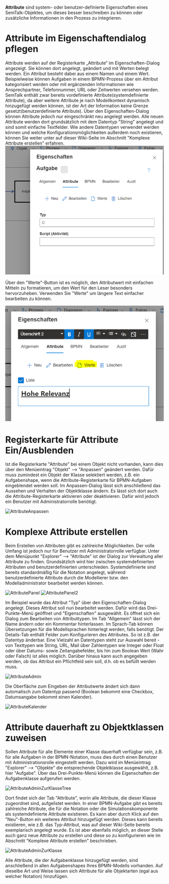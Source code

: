 **Attribute** sind system- oder benutzer-definierte Eigenschaften eines SemTalk-Objektes, um dieses besser beschreiben zu können oder zusätzliche Informationen in den Prozess zu integrieren. 

# Attribute im Eigenschaftendialog pflegen

Attribute werden auf der Registerkarte „Attribute“ im Eigenschaften-Dialog angezeigt. Sie können dort angelegt, geändert und mit Werten
belegt werden. Ein Attribut besteht dabei aus einem Namen und einem Wert. Beispielweise können Aufgaben in einem BPMN-Prozess über ein Attribut kategorisiert werden oder mit ergänzenden Informationen wie Ansprechpartner, Telefonnummer, URL oder Zeitwerten versehen werden. SemTalk enthält zwar bereits vordefinierte Attribute(systemdefinierte Attribute), da aber weitere Attribute je nach Modellkontext dynamisch hinzugefügt werden können, ist der Art der Information keine Grenze gesetzt(benutzerdefinierte Attribute). Über den Eigenschaften-Dialog können Attribute jedoch nur eingeschränkt neu angelegt werden. Alle neuen Attribute werden dort grundsätzlich mit dem Datentyp "String" angelegt und sind somit einfache Textfelder. Wie andere Datentypen verwendet werden können und welche Konfigurationsmöglichkeiten außerdem noch existieren, können Sie weiter unter auf dieser Wiki-Seite im Abschnitt "Komplexe Attribute erstellen" erfahren.
![AttributeTab](./images/attributetab.png)

Über den "Werte"-Button ist es möglich, den Attributwert mit einfachen Mitteln zu formatieren, um den Wert für den Leser besonders hervorzuheben. Verwenden Sie "Werte" um längere Text einfacher bearbeiten zu können.

![AttributeTabWerte](./images/attributetabwerte.png)

# Registerkarte für Attribute Ein/Ausblenden

Ist die Registerkarte "Attribute" bei einem Objekt nicht vorhanden, kann dies über den Menüeintrag "Objekt" --> "Anpassen" geändert werden. Dafür muss zumindest ein Objekt der Klasse selektiert werden, z.B. ein Aufgabenshape, wenn die Attribute-Registerkarte für BPMN-Aufgaben eingeblendet werden soll. Im Anpassen-Dialog lässt sich anschließend das Aussehen und Verhalten der Objektklasse ändern. Es lässt sich dort auch die Attribute-Registerkarte aktivieren oder deaktivieren.
Dafür wird jedoch ein Benutzer mit Administratorrolle benötigt.

![AttributeAnpassen](https://user-images.githubusercontent.com/105418212/193274611-e48d1205-74f3-48dd-ab33-33b8a0e7d2b5.PNG)

# Komplexe Attribute erstellen
Beim Erstellen von Attributen gibt es zahlreiche Möglichkeiten. Der volle Umfang ist jedoch nur für Benutzer mit Administratorrolle verfügbar.
Unter dem Menüpunkt "Explorer" --> "Attribute" ist der Dialog zur Verwaltung aller Attribute zu finden.
Grundsätzlich wird hier zwischen systemdefinierten Attributen und benutzerdefinierten unterschieden. Systemdefinierte sind bereits standardmäßig für die Notation angelegt, während benutzerdefinierte Attribute durch die Modellierer bzw. den Modelladministrator bearbeitet werden können.

![AttributePanel](https://user-images.githubusercontent.com/105418212/193279328-e7b974f4-1761-4447-af48-8818fa4ced18.PNG)
![AttributePanel2](https://user-images.githubusercontent.com/105418212/193280113-8840ba1a-6018-47b5-92bd-8e8f21001708.PNG)

Im Beispiel wurde das Attribut "Typ" über den Eigenschaften-Dialog angelegt. Dieses Attribut soll nun bearbeitet werden. Dafür wird das Drei-Punkte-Menü geöffnet und "Eigenschaften" ausgewählt. Es öffnet sich ein Dialog zum Bearbeiten von Attributtypen. Im Tab "Allgemein" lässt sich der Name ändern oder ein Kommentar hinterlassen. Im Sprach-Tab können Übersetzungen für die Modellsprachen hinterlegt werden, falls benötigt.
Der Details-Tab enthält Felder zum Konfigurieren des Attributes. So ist z.B. der Datentyp änderbar. Eine Vielzahl an Datentypen steht zur Auswahl bereit - von Texttypen wie String, URL, Mail über Zahlentypen wie Integer oder Float oder über Datums- sowie Zeitangabefelder, bis hin zum Boolean Wert (Wahr oder Falsch) ist alles möglich. Darüber hinaus kann auch angegeben werden, ob das Attribut ein Pflichtfeld sein soll, d.h. ob es befüllt werden muss.

![AttributeAdmin](https://user-images.githubusercontent.com/105418212/193284492-0ee7205b-f0ef-4ee9-bfc6-d9276901c553.PNG)

Die Oberfläche zum Eingeben der Attributwerte ändert sich dann automatisch zum Datentyp passend (Boolean bekommt eine Checkbox, Datumsangabe bekommt einen Kalender).

![AttributeKalender](https://user-images.githubusercontent.com/105418212/193284794-924f04f7-eac9-40ce-b89e-932a685217f9.PNG)


# Attribute dauerhaft zu Objektklassen zuweisen

Sollen Attribute für alle Elemente einer Klasse dauerhaft verfügbar sein, z.B. für alle Aufgaben in der BPMN-Notation, muss dies durch einen Benutzer mit Administrationsrolle eingestellt werden.
Dazu wird im Menüeintrag "Explorer" --> "Objekte" die entsprechende Objektklasse ausgewählt, z.B. hier "Aufgabe". Über das Drei-Punkte-Menü können die Eigenschaften der Aufgabenklasse aufgerufen werden.

![AttributeAdminZurKlasseTree](https://user-images.githubusercontent.com/105418212/193285462-23808577-f248-40c2-9a02-36676f964999.PNG)

Dort findet sich der Tab "Attribute", worin alle Attribute, die dieser Klasse zugeordnet sind, aufgelistet werden. In einer BPMN-Aufgabe gibt es bereits zahlreiche Attribute, die für die Notation oder die Simulationskomponente als systemdefinierte Attribute existieren. Es kann aber durch Klick auf den "Neu"-Button ein weiteres Attribut hinzugefügt werden. Dieses kann bereits existieren, wie z.B. das Typ-Attribut, was auf dieser Wiki-Seite bereits exemplarisch angelegt wurde. Es ist aber ebenfalls möglich, an dieser Stelle auch ganz neue Attribute zu erstellen und diese so zu konfigurieren wie im Abschnitt "Komplexe Attribute erstellen" beschrieben.

![AttributeAdminZurKlasse](https://user-images.githubusercontent.com/105418212/193286438-b53e5c5d-8011-430e-a79d-5699a4f188a3.PNG)

Alle Attribute, die der Aufgabenklasse hinzugefügt werden, sind anschließend in allen Aufgabenshapes Ihres BPMN-Modells vorhanden. Auf dieselbe Art und Weise lassen sich Attribute für alle Objektarten (egal aus welcher Notation) hinzufügen.








